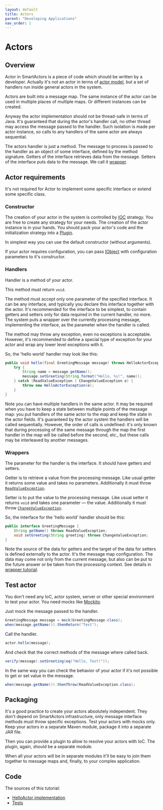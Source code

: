 ```yaml
---
layout: default
title: Actors
parent: "Developing Applications"
nav_order: 1
---
```


# Actors

## Overview

Actor in SmartActors is a piece of code which should be written by a developer. Actually it's not an actor in terms of [actor model](https://en.wikipedia.org/wiki/Actor_model), but a set of handlers run inside general actors in the system.

Actors are built into a message map. The same instance of the actor can be used in multiple places of multiple maps. Or different instances can be created.

Anyway the actor implementation should not be thread-safe in terms of Java. It's guaranteed that during the actor's handler call, no other thread may access the message passed to the handler. Such isolation is made per actor instance, so calls to any handlers of the same actor are always sequential.

The actors handler is just a method. The message to process is passed to the handler as an object of some interface, defined by the method signature. Getters of the interface retrieves data from the message. Setters of the interface puts data to the message. We call it [wrapper](../basics/Wrappers).

## Actor requirements

It's not required for Actor to implement some specific interface or extend some specific class.

### Constructor

The creation of your actor in the system is controlled by [IOC](../basics/IOC) strategy. You are free to create any strategy for your needs. The creation of the actor instance is in your hands. You should pack your actor's code and the initialization strategy into a [Plugin](../developing_server/Plugins).

In simplest way you can use the default constructor (without arguments).

If your actor requires configuration, you can pass [IObject](../basics/IObject) with configuration parameters to it's constructor.

### Handlers

Handler is a method of your actor.

This method must return `void`.

The method must accept only one parameter of the specified interface. It can be any interface, and typically you declare this interface together with the actor. It's recommended for the interface to be simplest, to contain getters and setters only for data required in the current handler, no more. The system puts a wrapper over the currently processing message, implementing the interface, as the parameter when the handler is called.

The method may throw any exception, even no exceptions is acceptable. However, it's recommended to define a special type of exception for your actor and wrap any lower level exceptions with it.

So, the 'hello world' handler may look like this:

```java
public void hello(final GreetingMessage message) throws HelloActorException {
    try {
        String name = message.getName();
        message.setGreeting(String.format("Hello, %s!", name));
    } catch (ReadValueException | ChangeValueException e) {
        throw new HelloActorException(e);
    }
}
```

Note you can have multiple handlers in the same actor. It may be required when you have to keep a state between multiple points of the message map: you put handlers of the same actor to the map and keep the state in the actor fields. It's guaranteed by the actor system the handlers will be called sequentially. However, the order of calls is undefined: it's only known that during processing of the same message through the map the first handler in the map will be called before the second, etc., but these calls may be interleaved by another messages.

### Wrappers

The parameter for the handler is the interface. It should have getters and setters.

Getter is to retrieve a value from the processing message. Like usual getter it returns some value and takes no parameters. Additionally it must throw [`ReadValueException`](../apidocs/info/smart_tools/smartactors/core/iobject/exception/ReadValueException.html).

Setter is to put the value to the processing message. Like usual setter it returns `void` and takes one parameter — the value. Additionally it must throw [`ChangeValueException`](../apidocs/info/smart_tools/smartactors/core/iobject/exception/ChangeValueException.html).

So, the interface for the 'hello world' handler should be this:

```java
public interface GreetingMessage {
    String getName() throws ReadValueException;
    void setGreeting(String greeting) throws ChangeValueException;
}
```

Note the source of the data for getters and the target of the data for setters is defined externally to the actor. It's the message map configuration. The data may come not only from the current message, but also can be put to the future answer or be taken from the processing context. See details in [wrapper tutorial](../basics/Wrappers).

## Test actor

You don't need any IoC, actor system, server or other special environment to test your actor. You need mocks like [Mockito](http://mockito.org/).

Just mock the message passed to the handler.

```java
GreetingMessage message = mock(GreetingMessage.class);
when(message.getName()).thenReturn("Test");
```

Call the handler.

```java
actor.hello(message);
```

And check that the correct methods of the message where called back.

```java
verify(message).setGreeting(eq("Hello, Test!"));
```

In the same way you can check the behavior of your actor if it's not possible to get or set value in the message.

```java
when(message.getName()).thenThrow(ReadValueException.class);
```

## Packaging

It's a good practice to create your actors absolutely independent. They don't depend on SmartActors infrastructure, only message interface methods must throw specific exceptions. Test your actors with mocks only. Keep your actors in a separate Maven module, package it into a separate JAR file.

Then you can provide a plugin to allow to resolve your actors with IoC. The plugin, again, should be a separate module.

When all your actors will be in separate modules it'll be easy to join them together to message maps and, finally, to your complex application.

## Code

The sources of this tutorial:

* [HelloActor implementation](../xref/info/smart_tools/smartactors/core/examples/actor/package-frame.html)
* [Tests](../core.examples/xref-test/info/smart_tools/smartactors/core/examples/ActorExample.html)
